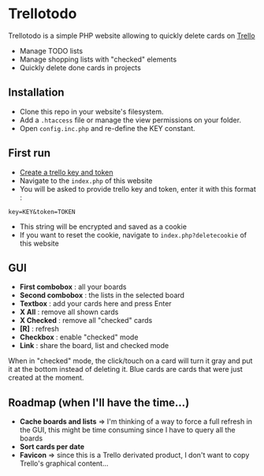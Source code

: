 # Trellotodo

Trellotodo is a simple PHP website allowing to quickly delete cards on [Trello](https://trello.com)

- Manage TODO lists
- Manage shopping lists with "checked" elements
- Quickly delete done cards in projects

## Installation
 
- Clone this repo in your website's filesystem.
- Add a `.htaccess` file or manage the view permissions on your folder.
- Open `config.inc.php` and re-define the KEY constant.

## First run

- [Create a trello key and token](https://developers.trello.com/page/authorization)
- Navigate to the `index.php` of this website
- You will be asked to provide trello key and token, enter it with this format : 
```
key=KEY&token=TOKEN
```
- This string will be encrypted and saved as a cookie
- If you want to reset the cookie, navigate to `index.php?deletecookie` of this website

## GUI

- **First combobox** : all your boards
- **Second combobox** : the lists in the selected board
- **Textbox** : add your cards here and press Enter
- **X All** : remove all shown cards
- **X Checked** : remove all "checked" cards
- **[R]** : refresh
- **Checkbox** : enable "checked" mode
- **Link** : share the board, list and checked mode

When in "checked" mode, the click/touch on a card will turn it gray and put it at the bottom instead of deleting it.
Blue cards are cards that were just created at the moment.

## Roadmap (when I'll have the time...)

- **Cache boards and lists** => I'm thinking of a way to force a full refresh in the GUI, this might be time consuming since I have to query all the boards
- **Sort cards per date**
- **Favicon** => since this is a Trello derivated product, I don't want to copy Trello's graphical content...